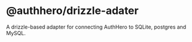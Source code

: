 # @authhero/drizzle-adater

A drizzle-based adapter for connecting AuthHero to SQLite, postgres and MySQL.
